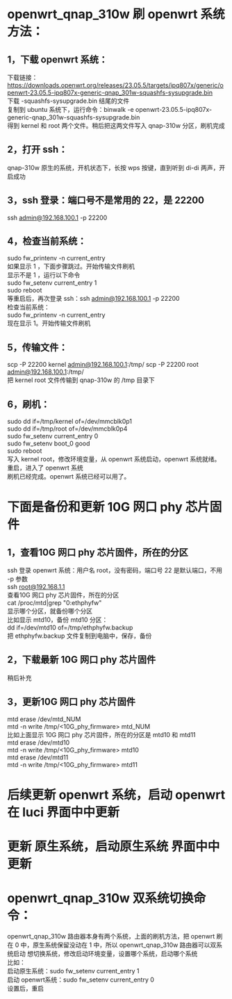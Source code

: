 # openwrt_qnap_310w 刷 openwrt 系统方法：  
## 1，下载 openwrt 系统：  
下载链接：https://downloads.openwrt.org/releases/23.05.5/targets/ipq807x/generic/openwrt-23.05.5-ipq807x-generic-qnap_301w-squashfs-sysupgrade.bin  
下载 -squashfs-sysupgrade.bin 结尾的文件  
复制到 ubuntu 系统下，运行命令：binwalk -e openwrt-23.05.5-ipq807x-generic-qnap_301w-squashfs-sysupgrade.bin  
得到 kernel 和 root 两个文件。稍后把这两文件写入 qnap-310w 分区，刷机完成  
## 2，打开 ssh：  
qnap-310w 原生的系统，开机状态下，长按 wps 按键，直到听到 di-di 两声，开启成功  
## 3，ssh 登录：端口号不是常用的 22，是 22200  
ssh admin@192.168.100.1 -p 22200  
## 4，检查当前系统：  
sudo fw_printenv -n current_entry  
如果显示 1 ，下面步骤跳过。开始传输文件刷机  
显示不是 1 ，运行以下命令  
sudo fw_setenv current_entry 1  
sudo reboot  
等重启后，再次登录 ssh：ssh admin@192.168.100.1 -p 22200  
检查当前系统：  
sudo fw_printenv -n current_entry  
现在显示 1。开始传输文件刷机  
## 5，传输文件：  
scp -P 22200 kernel admin@192.168.100.1:/tmp/
scp -P 22200 root admin@192.168.100.1:/tmp/  
把 kernel root 文件传输到 qnap-310w 的 /tmp 目录下  
## 6，刷机：  
sudo dd if=/tmp/kernel of=/dev/mmcblk0p1  
sudo dd if=/tmp/root of=/dev/mmcblk0p4  
sudo fw_setenv current_entry 0  
sudo fw_setenv boot_0 good  
sudo reboot  
写入 kernel root，修改环境变量，从 openwrt 系统启动，openwrt 系统就绪。  
重启，进入了 openwrt 系统   
刷机已经完成。openwrt 系统已经可以用了。  
  
# 下面是备份和更新 10G 网口 phy 芯片固件  
## 1，查看10G 网口 phy 芯片固件，所在的分区  
ssh 登录 openwrt 系统：用户名 root，没有密码，端口号 22 是默认端口，不用 -p 参数  
ssh root@192.168.1.1  
查看10G 网口 phy 芯片固件，所在的分区  
cat /proc/mtd|grep "0:ethphyfw"  
显示哪个分区，就备份哪个分区  
比如显示 mtd10，备份 mtd10 分区：   
dd if=/dev/mtd10 of=/tmp/ethphyfw.backup  
把 ethphyfw.backup 文件复制到电脑中，保存，备份  
## 2，下载最新 10G 网口 phy 芯片固件    
稍后补充  
## 3，更新10G 网口 phy 芯片固件  
mtd erase /dev/mtd_NUM  
mtd -n write /tmp/<10G_phy_firmware> mtd_NUM  
比如上面显示 10G 网口 phy 芯片固件，所在的分区是 mtd10 和 mtd11  
mtd erase /dev/mtd10  
mtd -n write /tmp/<10G_phy_firmware> mtd10  
mtd erase /dev/mtd11  
mtd -n write /tmp/<10G_phy_firmware> mtd11  
  
# 后续更新 openwrt 系统，启动 openwrt 在 luci 界面中中更新  
# 更新 原生系统，启动原生系统 界面中中更新  
  
# openwrt_qnap_310w 双系统切换命令：  
openwrt_qnap_310w 路由器本身有两个系统，上面的刷机方法，把 openwrt 刷在 0 中，原生系统保留没动在 1 中，所以 openwrt_qnap_310w 路由器可以双系统启动
想切换系统，修改启动环境变量，设置哪个系统，启动哪个系统  
比如：  
启动原生系统：sudo fw_setenv current_entry 1  
启动 openwrt系统：sudo fw_setenv current_entry 0  
设置后，重启
